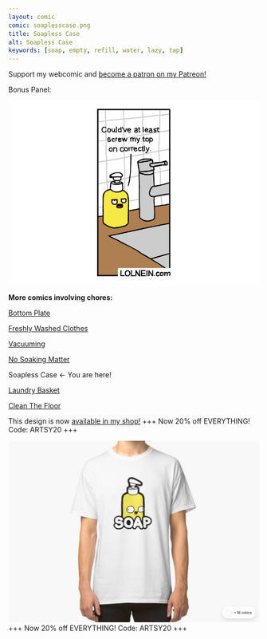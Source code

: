```yaml
---
layout: comic
comic: soaplesscase.png
title: Soapless Case
alt: Soapless Case
keywords: [soap, empty, refill, water, lazy, tap]
---
```


Support my webcomic and [become a patron on my Patreon!](https://www.patreon.com/lolnein)

Bonus Panel:

![Soapless Case Bonus Panel](/images/soaplesscase_bonus.png)


__More comics involving chores:__

[Bottom Plate](https://lolnein.com/2017/07/14/bottomplate/)

[Freshly Washed Clothes](https://lolnein.com/2017/09/20/freshlywashedclothes/)

[Vacuuming](https://lolnein.com/2017/11/25/vacuuming/)

[No Soaking Matter](https://lolnein.com/2019/04/12/nosoakingmatter/)

Soapless Case <- You are here!

[Laundry Basket](https://lolnein.com/2019/04/26/laundrybasket/)

[Clean The Floor](https://lolnein.com/2019/06/21/cleanthefloor/)


This design is now [available in my shop!](https://lolnein.redbubble.com) +++ Now 20% off EVERYTHING! Code: ARTSY20 +++ 

[![Soap Shirt](/images/soap_shirt.png)](https://lolnein.redbubble.com) +++ Now 20% off EVERYTHING! Code: ARTSY20 +++